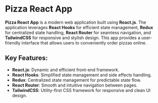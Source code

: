 # Pizza React App

**Pizza React App** is a modern web application built using **React.js**. The application leverages **React Hooks** for efficient state management, **Redux** for centralized state handling, **React Router** for seamless navigation, and **TailwindCSS** for responsive and stylish design. This app provides a user-friendly interface that allows users to conveniently order pizzas online.

## Key Features:
- **React.js**: Dynamic and efficient front-end framework.
- **React Hooks**: Simplified state management and side effects handling.
- **Redux**: Centralized state management for predictable state flow.
- **React Router**: Smooth and intuitive navigation between pages.
- **TailwindCSS**: Utility-first CSS framework for responsive and clean UI design.
